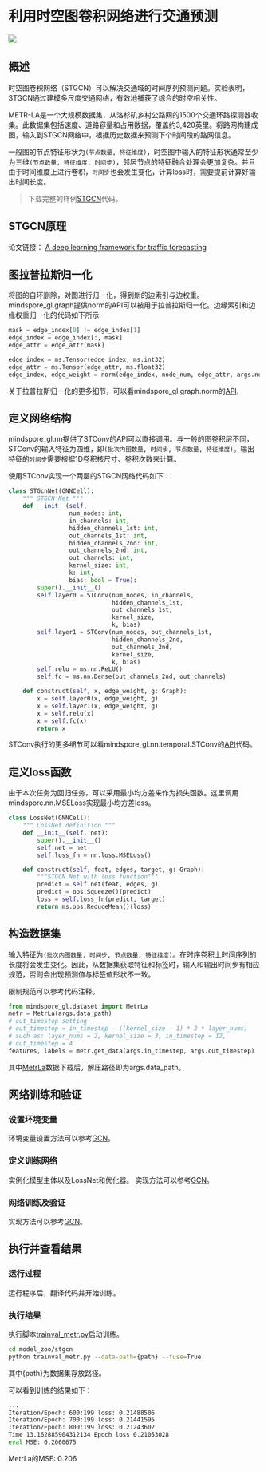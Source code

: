 # 利用时空图卷积网络进行交通预测

<a href="https://gitee.com/mindspore/docs/blob/master/docs/graphlearning/docs/source_zh_cn/spatio_temporal_grph_training_STGCN.md" target="_blank"><img src="https://mindspore-website.obs.cn-north-4.myhuaweicloud.com/website-images/master/resource/_static/logo_source.png"></a>
&nbsp;&nbsp;

## 概述

时空图卷积网络（STGCN）可以解决交通域的时间序列预测问题。实验表明，STGCN通过建模多尺度交通网络，有效地捕获了综合的时空相关性。

METR-LA是一个大规模数据集，从洛杉矶乡村公路网的1500个交通环路探测器收集。此数据集包括速度、道路容量和占用数据，覆盖约3,420英里。将路网构建成图，输入到STGCN网络中，根据历史数据来预测下个时间段的路网信息。

一般图的节点特征形状为`(节点数量, 特征维度)`，时空图中输入的特征形状通常至少为三维`(节点数量, 特征维度, 时间步)`，邻居节点的特征融合处理会更加复杂。并且由于时间维度上进行卷积，`时间步`也会发生变化，计算loss时，需要提前计算好输出时间长度。

> 下载完整的样例[STGCN](https://gitee.com/mindspore/graphlearning/tree/master/model_zoo/stgcn)代码。

## STGCN原理

论文链接： [A deep learning framework for traffic forecasting](https://arxiv.org/pdf/1709.04875.pdf)

## 图拉普拉斯归一化

将图的自环删除，对图进行归一化，得到新的边索引与边权重。
mindspore_gl.graph提供norm的API可以被用于拉普拉斯归一化。边缘索引和边缘权重归一化的代码如下所示:

```python
mask = edge_index[0] != edge_index[1]
edge_index = edge_index[:, mask]
edge_attr = edge_attr[mask]

edge_index = ms.Tensor(edge_index, ms.int32)
edge_attr = ms.Tensor(edge_attr, ms.float32)
edge_index, edge_weight = norm(edge_index, node_num, edge_attr, args.normalization)
```

关于拉普拉斯归一化的更多细节，可以看mindspore_gl.graph.norm的[API](https://gitee.com/mindspore/graphlearning/blob/master/mindspore_gl/graph/norm.py).

## 定义网络结构

mindspore_gl.nn提供了STConv的API可以直接调用。与一般的图卷积层不同，STConv的输入特征为四维，即`(批次内图数量, 时间步, 节点数量, 特征维度)`。输出特征的`时间步`需要根据1D卷积核尺寸、卷积次数来计算。

使用STConv实现一个两层的STGCN网络代码如下：

```python
class STGcnNet(GNNCell):
    """ STGCN Net """
    def __init__(self,
                 num_nodes: int,
                 in_channels: int,
                 hidden_channels_1st: int,
                 out_channels_1st: int,
                 hidden_channels_2nd: int,
                 out_channels_2nd: int,
                 out_channels: int,
                 kernel_size: int,
                 k: int,
                 bias: bool = True):
        super().__init__()
        self.layer0 = STConv(num_nodes, in_channels,
                             hidden_channels_1st,
                             out_channels_1st,
                             kernel_size,
                             k, bias)
        self.layer1 = STConv(num_nodes, out_channels_1st,
                             hidden_channels_2nd,
                             out_channels_2nd,
                             kernel_size,
                             k, bias)
        self.relu = ms.nn.ReLU()
        self.fc = ms.nn.Dense(out_channels_2nd, out_channels)

    def construct(self, x, edge_weight, g: Graph):
        x = self.layer0(x, edge_weight, g)
        x = self.layer1(x, edge_weight, g)
        x = self.relu(x)
        x = self.fc(x)
        return x
```

STConv执行的更多细节可以看mindspore_gl.nn.temporal.STConv的[API](https://gitee.com/mindspore/graphlearning/blob/master/mindspore_gl/nn/temporal/stconv.py)代码。

## 定义loss函数

由于本次任务为回归任务，可以采用最小均方差来作为损失函数。这里调用mindspore.nn.MSELoss实现最小均方差loss。

```python
class LossNet(GNNCell):
    """ LossNet definition """
    def __init__(self, net):
        super().__init__()
        self.net = net
        self.loss_fn = nn.loss.MSELoss()

    def construct(self, feat, edges, target, g: Graph):
        """STGCN Net with loss function"""
        predict = self.net(feat, edges, g)
        predict = ops.Squeeze()(predict)
        loss = self.loss_fn(predict, target)
        return ms.ops.ReduceMean()(loss)
```

## 构造数据集

输入特征为`(批次内图数量, 时间步, 节点数量, 特征维度)`。在时序卷积上时间序列的长度将会发生变化。因此，从数据集获取特征和标签时，输入和输出时间步有相应规范，否则会出现预测值与标签值形状不一致。

限制规范可以参考代码注释。

```python
from mindspore_gl.dataset import MetrLa
metr = MetrLa(args.data_path)
# out_timestep setting
# out_timestep = in_timestep - ((kernel_size - 1) * 2 * layer_nums)
# such as: layer_nums = 2, kernel_size = 3, in_timestep = 12,
# out_timestep = 4
features, labels = metr.get_data(args.in_timestep, args.out_timestep)
```

其中[MetrLa](https://graphmining.ai/temporal_datasets/METR-LA.zip)数据下载后，解压路径即为args.data_path。

## 网络训练和验证

### 设置环境变量

环境变量设置方法可以参考[GCN](https://www.mindspore.cn/graphlearning/docs/zh-CN/master/full_training_of_GCN.html#%E8%AE%BE%E7%BD%AE%E7%8E%AF%E5%A2%83%E5%8F%98%E9%87%8F)。

### 定义训练网络

实例化模型主体以及LossNet和优化器。
实现方法可以参考[GCN](https://www.mindspore.cn/graphlearning/docs/zh-CN/master/full_training_of_GCN.html#%E5%AE%9A%E4%B9%89%E8%AE%AD%E7%BB%83%E7%BD%91%E7%BB%9C)。

### 网络训练及验证

实现方法可以参考[GCN](https://www.mindspore.cn/graphlearning/docs/zh-CN/master/full_training_of_GCN.html#%E7%BD%91%E7%BB%9C%E8%AE%AD%E7%BB%83%E5%8F%8A%E9%AA%8C%E8%AF%81)。

## 执行并查看结果

### 运行过程

运行程序后，翻译代码并开始训练。

### 执行结果

执行脚本[trainval_metr.py](https://gitee.com/mindspore/graphlearning/blob/master/model_zoo/stgcn/trainval_metr.py)启动训练。

```bash
cd model_zoo/stgcn
python trainval_metr.py --data-path={path} --fuse=True
```

其中{path}为数据集存放路径。

可以看到训练的结果如下：

```bash
...
Iteration/Epoch: 600:199 loss: 0.21488506
Iteration/Epoch: 700:199 loss: 0.21441595
Iteration/Epoch: 800:199 loss: 0.21243602
Time 13.162885904312134 Epoch loss 0.21053028
eval MSE: 0.2060675
```

MetrLa的MSE: 0.206
